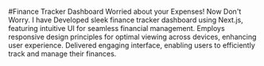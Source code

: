 #Finance Tracker Dashboard
Worried about your Expenses! Now Don't Worry. I have Developed sleek finance tracker dashboard using Next.js, featuring intuitive UI for seamless financial management. Employs responsive design principles for optimal viewing across devices, enhancing user experience. Delivered engaging interface, enabling users to efficiently track and manage their finances.
